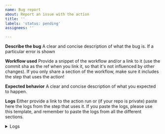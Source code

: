 ```yaml
---
name: Bug report
about: Report an issue with the action
title: ''
labels: 'status: pending'
assignees: ''

---
```


**Describe the bug**
A clear and concise description of what the bug is. If a particular error is shown 

**Workflow used**
Provide a snippet of the workflow and/or a link to it (use the commit sha as the ref when you link it, so that it's not influenced by other changes). If you only share a section of the workflow, make sure it includes the step that uses the action!

**Expected behavior**
A clear and concise description of what you expected to happen.

**Logs**
Either provide a link to the action run or (if your repo is private) paste here the logs from the step that uses it. If you paste the logs, please use this template, and remember to paste the logs from all the different sections.
<details>
  <summary>Logs</summary>
<pre><code>Your logs here.</code></pre>
</details>
